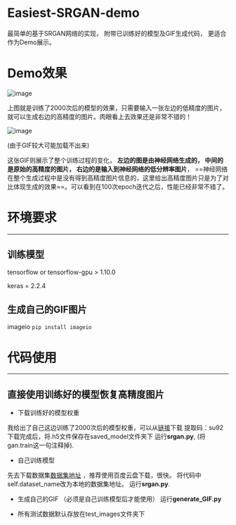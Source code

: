 # Easiest-SRGAN-demo
最简单的基于SRGAN网络的实现， 附带已训练好的模型及GIF生成代码， 更适合作为Demo展示。

# Demo效果
![image](https://github.com/TianLin0509/Easiest-SRGAN-demo/blob/master/result.png)

上图就是训练了2000次后的模型的效果，只需要输入一张左边的低精度的图片， 就可以生成右边的高精度的图片。肉眼看上去效果还是非常不错的！

![image](https://github.com/TianLin0509/Easiest-SRGAN-demo/blob/master/demo.gif)

(由于GIF较大可能加载不出来)

这张GIF则展示了整个训练过程的变化， **左边的图是由神经网络生成的， 中间的是原始的高精度的图片， 右边的是输入到神经网络的低分辨率图片**， ==神经网络在整个生成过程中是没有得到高精度图片信息的，这里给出高精度图片只是为了对比体现生成的效果==。可以看到在100次epoch迭代之后，性能已经非常不错了。 
# 环境要求
***
## 训练模型
tensorflow or tensorflow-gpu > 1.10.0 

keras = 2.2.4

## 生成自己的GIF图片
imageio ```pip install imageio```

# 代码使用
***
## 直接使用训练好的模型恢复高精度图片
* 下载训练好的模型权重

我给出了自己这边训练了2000次后的模型权重，可以从[链接](https://pan.baidu.com/s/1RWd8-fyF-2pHUJWqWmoKaw )下载
提取码：su92 
下载完成后，将.h5文件保存在saved_model文件夹下
运行**srgan.py**, (将gan.train这一句注释掉).

* 自己训练模型

先去下载数据集[数据集地址](http://mmlab.ie.cuhk.edu.hk/projects/CelebA.html) ，推荐使用百度云盘下载，很快。
将代码中self.dataset_name改为本地的数据集地址。
运行**srgan.py**.

* 生成自己的GIF
（必须是自己训练模型后才能使用）
运行**generate_GIF.py**

* 所有测试数据默认存放在test_images文件夹下
